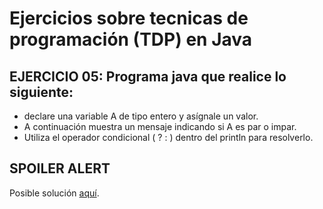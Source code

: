 # Ejercicios sobre tecnicas de programación (TDP) en Java

## EJERCICIO 05: Programa java que realice lo siguiente:
 * declare una variable A de tipo entero y asígnale un valor.
 * A continuación muestra un mensaje indicando si A es par o impar.
 * Utiliza el operador condicional ( ? : ) dentro del println para resolverlo.
## SPOILER ALERT

Posible solución [aquí](http://puntocomnoesunlenguaje.blogspot.com.es/2012/10/java-ejercicios-iniciales-3.html).
